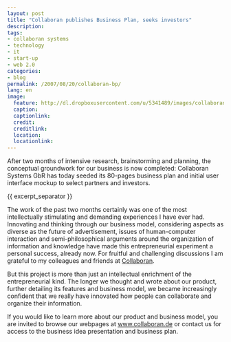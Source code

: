 ```yaml
---
layout: post
title: "Collaboran publishes Business Plan, seeks investors"
description:
tags:
- collaboran systems
- technology
- it
- start-up
- web 2.0
categories:
- blog
permalink: /2007/08/20/collaboran-bp/
lang: en
image:
  feature: http://dl.dropboxusercontent.com/u/5341489/images/collaboran_crop.jpg
  caption: 
  captionlink: 
  credit: 
  creditlink: 
  location: 
  locationlink:
---
```


After two months of intensive research, brainstorming and planning, the conceptual groundwork for our business is now completed: 
Collaboran Systems GbR has today seeded its 80-pages business plan and initial user interface mockup to select partners and investors.

{{ excerpt_separator }}

The work of the past two months certainly was one of the most intellectually stimulating and demanding experiences I have ever had. 
Innovating and thinking through our business model, considering aspects as diverse as the future of advertisement, issues of human-computer interaction and semi-philosophical arguments around the organization of information and knowledge have made this entrepreneurial experiment a personal success, already now. 
For fruitful and challenging discussions I am grateful to my colleagues and friends at [Collaboran](http://www.collaboran.de).

But this project is more than just an intellectual enrichment of the entrepreneurial kind. 
The longer we thought and wrote about our product, further detailing its features and business model, we became increasingly confident that we really have innovated how people can collaborate and organize their information. 

If you would like to learn more about our product and business model, you are invited to browse our webpages at www.collaboran.de or contact us for access to the business idea presentation and business plan.